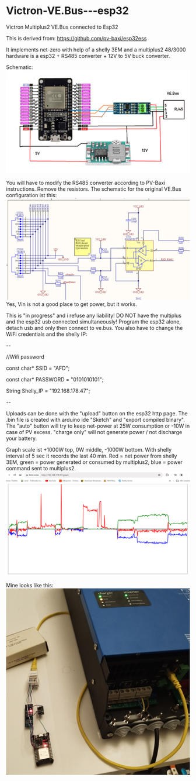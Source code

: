# Victron-VE.Bus---esp32
Victron Multiplus2 VE.Bus connected to Esp32

This is derived from:
https://github.com/pv-baxi/esp32ess

It implements net-zero with help of a shelly 3EM and a multiplus2 48/3000
hardware is a esp32 + RS485 converter + 12V to 5V buck converter.

Schematic:
![ESP32_VEBUS.png](ESP32_VEBUS.png "schematic")

You will have to modify the RS485 converter according to PV-Baxi instructions. Remove the resistors. 
The schematic for the original VE.Bus configuration ist this:
![schematic.jpg](schematic.jpg "schematic")
Yes, Vin is not a good place to get power, but it works.

This is "in progress" and i refuse any liability! DO NOT have the multiplus and the esp32 usb connected simultaneously! Program the esp32 alone, detach usb and only then connect to ve.bus. You also have to change the WiFi credentials and the shelly IP:

--

//Wifi password

const char* SSID = "AFD";

const char* PASSWORD = "0101010101";

String Shelly_IP = "192.168.178.47";

--

Uploads can be done with the "upload" button on the esp32 http page. The .bin file is created with arduino ide "Sketch" and "export compiled binary". The "auto" button will try to keep net-power at 25W consumption or -10W in case of PV excess. "charge only" will not generate power / not discharge your battery.

Graph scale ist +1000W top, 0W middle, -1000W bottom. With shelly interval of 5 sec it records the last 40 min.
Red = net power from shelly 3EM, green = power generated or consumed by multiplus2, blue = power command sent to multiplus2.
![Clipboard01.png](Clipboard01.png "graph")

Mine looks like this:
![IMG_20240121_022232.jpg](IMG_20240121_022232.jpg "gebastel")

